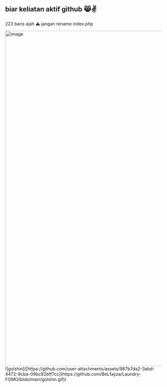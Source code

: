 ## biar keliatan aktif github 😹✌

223 baris ajah
⚠ jangan rename index.php

<img width="1920" height="1080" alt="image" src="https://github.com/user-attachments/assets/396fe5bd-0633-4cc3-bc50-5fbbf5c3739a" />
![golshin]([https://github.com/user-attachments/assets/987b7da2-3abd-4472-9cba-09bc82bff7cc](https://github.com/BeLfayza/Laundry-FOMO/blob/main/golshin.gif))
